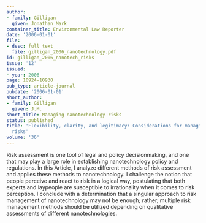 ```yaml
---
author:
- family: Gilligan
  given: Jonathan Mark
container_title: Environmental Law Reporter
date: '2006-01-01'
file:
- desc: full text
  file: gilligan_2006_nanotechnology.pdf
id: gilligan_2006_nanotech_risks
issue: '12'
issued:
- year: 2006
page: 10924-10930
pub_type: article-journal
pubdate: '2006-01-01'
short_author:
- family: Gilligan
  given: J.M.
short_title: Managing nanotechnology risks
status: published
title: 'Flexibility, clarity, and legitimacy: Considerations for managing nanotechnolgy
  risks'
volume: '36'
---
```

Risk assessment is one tool of legal and policy decisionmaking, and one that may play a large role in establishing nanotechnology policy and regulations. In this Article, I analyze different methods of risk assessment and applies these methods to nanotechnology. I challenge the notion that people perceive and react to risk in a logical way, postulating that both experts and laypeople are susceptible to irrationality when it comes to risk perception. I conclude with a determination that a singular approach to risk management of nanotechnology may not be enough; rather, multiple risk management methods should be utilized depending on qualitative assessments of different nanotechnologies.
